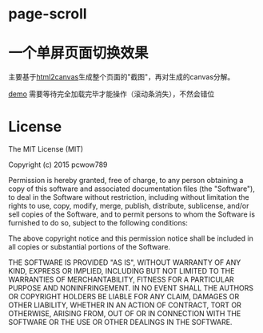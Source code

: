 # page-scroll
# 一个单屏页面切换效果

主要基于[html2canvas](https://github.com/niklasvh/html2canvas)生成整个页面的"截图"，再对生成的canvas分解。

[demo](http://github.czli.me/page-scroll)
需要等待完全加载完毕才能操作（滚动条消失），不然会错位

# License
The MIT License (MIT)

Copyright (c) 2015 pcwow789

Permission is hereby granted, free of charge, to any person obtaining a copy
of this software and associated documentation files (the "Software"), to deal
in the Software without restriction, including without limitation the rights
to use, copy, modify, merge, publish, distribute, sublicense, and/or sell
copies of the Software, and to permit persons to whom the Software is
furnished to do so, subject to the following conditions:

The above copyright notice and this permission notice shall be included in all
copies or substantial portions of the Software.

THE SOFTWARE IS PROVIDED "AS IS", WITHOUT WARRANTY OF ANY KIND, EXPRESS OR
IMPLIED, INCLUDING BUT NOT LIMITED TO THE WARRANTIES OF MERCHANTABILITY,
FITNESS FOR A PARTICULAR PURPOSE AND NONINFRINGEMENT. IN NO EVENT SHALL THE
AUTHORS OR COPYRIGHT HOLDERS BE LIABLE FOR ANY CLAIM, DAMAGES OR OTHER
LIABILITY, WHETHER IN AN ACTION OF CONTRACT, TORT OR OTHERWISE, ARISING FROM,
OUT OF OR IN CONNECTION WITH THE SOFTWARE OR THE USE OR OTHER DEALINGS IN THE
SOFTWARE.

